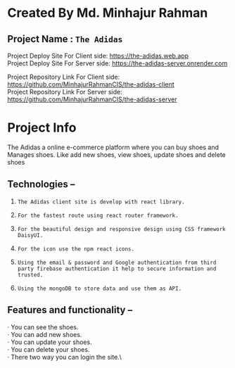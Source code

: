 # Created By Md. Minhajur Rahman

## Project Name : `The Adidas`
Project Deploy Site For Client side: https://the-adidas.web.app
  \
Project Deploy Site For Server side: https://the-adidas-server.onrender.com


Project Repository Link For Client side: https://github.com/MinhajurRahmanCIS/the-adidas-client \
Project Repository Link For Server side: https://github.com/MinhajurRahmanCIS/the-adidas-server

# Project Info
The Adidas a online e-commerce platform where you can buy shoes and Manages shoes. Like add new shoes, view shoes, update shoes and delete shoes
## Technologies  –
1.     The Adidas client site is develop with react library.  
2.     For the fastest route using react router framework.
3.     For the beautiful design and responsive design using CSS framework DaisyUI.
4.     For the icon use the npm react icons.
5.     Using the email & password and Google authentication from third party firebase authentication it help to secure information and trusted.
8.     Using the mongoDB to store data and use them as API.
## Features and functionality –
·         You can see the shoes.\
·         You can add new shoes.\
·         You can update your shoes.\
·         You can delete your shoes.\
·         There two way you can login the site.\